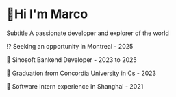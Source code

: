 #  👋Hi I'm Marco 

Subtitle
 A passionate developer and explorer of the world
 
:interrobang:	Seeking an opportunity in Montreal - 2025
 
:briefcase:	       Sinosoft Bankend Developer - 2023 to 2025

:school_satchel: Graduation from Concordia University in Cs - 2023

:office: Software Intern experience in Shanghai - 2021

